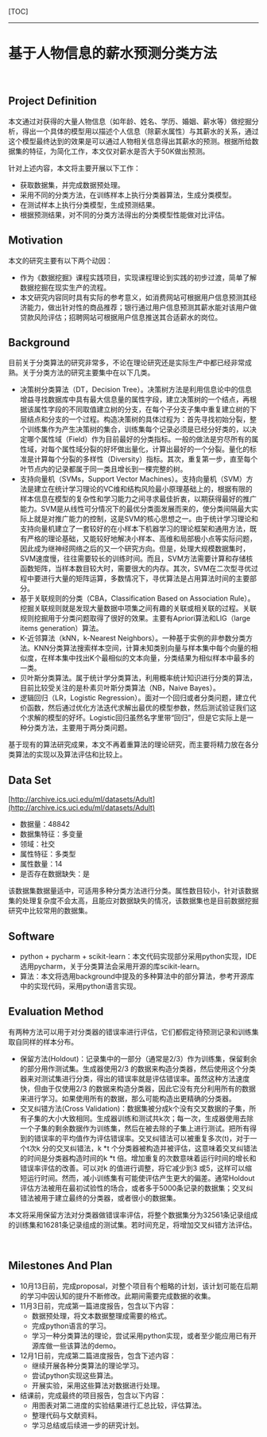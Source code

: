 [TOC]

---

# 基于人物信息的薪水预测分类方法

​    

## Project Definition

本文通过对获得的大量人物信息（如年龄、姓名、学历、婚姻、薪水等）做挖掘分析，得出一个具体的模型用以描述个人信息（除薪水属性）与其薪水的关系，通过这个模型最终达到的效果是可以通过人物相关信息得出其薪水的预测。根据所给数据集的特征，为简化工作，本文仅对薪水是否大于50K做出预测。

针对上述内容，本文将主要开展以下工作：

- 获取数据集，并完成数据预处理。
- 采用不同的分类方法，在训练样本上执行分类器算法，生成分类模型。
- 在测试样本上执行分类模型，生成预测结果。
- 根据预测结果，对不同的分类方法得出的分类模型性能做对比评估。


   


## Motivation

本文的研究主要有以下两个动因：

- 作为《数据挖掘》课程实践项目，实现课程理论到实践的初步过渡，简单了解数据挖掘在现实生产的流程。
- 本文研究内容同时具有实际的参考意义，如消费网站可根据用户信息预测其经济能力，做出针对性的商品推荐；银行通过用户信息预测其薪水能对该用户做贷款风险评估；招聘网站可根据用户信息推送其合适薪水的岗位。


  

## Background

目前关于分类算法的研究非常多，不论在理论研究还是实际生产中都已经非常成熟。关于分类方法的研究主要集中在以下几类。

- 决策树分类算法（DT，Decision Tree）。决策树方法是利用信息论中的信息增益寻找数据库中具有最大信息量的属性字段，建立决策树的一个结点，再根据该属性字段的不同取值建立树的分支，在每个子分支子集中重复建立树的下层结点和分支的一个过程。构造决策树的具体过程为：首先寻找初始分裂，整个训练集作为产生决策树的集合，训练集每个记录必须是已经分好类的，以决定哪个属性域（Field）作为目前最好的分类指标。一般的做法是穷尽所有的属性域，对每个属性域分裂的好坏做出量化，计算出最好的一个分裂。量化的标准是计算每个分裂的多样性（Diversity）指标。其次，重复第一步，直至每个叶节点内的记录都属于同一类且增长到一棵完整的树。
- 支持向量机（SVMs，Support Vector Machines）。支持向量机（SVM）方法是建立在统计学习理论的VC维和结构风险最小原理基础上的，根据有限的样本信息在模型的复杂性和学习能力之间寻求最佳折衷，以期获得最好的推广能力。SVM是从线性可分情况下的最优分类面发展而来的，使分类间隔最大实际上就是对推广能力的控制，这是SVM的核心思想之一。由于统计学习理论和支持向量机建立了一套较好的在小样本下机器学习的理论框架和通用方法，既有严格的理论基础，又能较好地解决小样本、高维和局部极小点等实际问题，因此成为继神经网络之后的又一个研究方向。但是，处理大规模数据集时，SVM速度慢，往往需要较长的训练时间。而且，SVM方法需要计算和存储核函数矩阵，当样本数目较大时，需要很大的内存。其次，SVM在二次型寻优过程中要进行大量的矩阵运算，多数情况下，寻优算法是占用算法时间的主要部分。
- 基于关联规则的分类（CBA，Classification Based on Association Rule）。挖掘关联规则就是发现大量数据中项集之间有趣的关联或相关联的过程。关联规则挖掘用于分类问题取得了很好的效果。主要有Apriori算法和LIG（large items generation）算法。
- K-近邻算法（kNN，k-Nearest Neighbors）。一种基于实例的非参数分类方法。KNN分类算法搜索样本空间，计算未知类别向量与样本集中每个向量的相似度，在样本集中找出K个最相似的文本向量，分类结果为相似样本中最多的一类。
- 贝叶斯分类算法。属于统计学分类算法，利用概率统计知识进行分类的算法，目前比较受关注的是朴素贝叶斯分类算法（NB，Naive Bayes）。
- 逻辑回归（LR，Logistic Regression）。面对一个回归或者分类问题，建立代价函数，然后通过优化方法迭代求解出最优的模型参数，然后测试验证我们这个求解的模型的好坏。Logistic回归虽然名字里带“回归”，但是它实际上是一种分类方法，主要用于两分类问题。


基于现有的算法研究成果，本文不再着重算法的理论研究，而主要将精力放在各分类算法的实现以及算法评估和比较上。

  

## Data Set

[http://archive.ics.uci.edu/ml/datasets/Adult](http://archive.ics.uci.edu/ml/datasets/Adult)

- 数据量：48842
- 数据集特征：多变量
- 领域：社交
- 属性特征：多类型
- 属性数量：14
- 是否存在数据缺失：是

该数据集数据量适中，可适用多种分类方法进行分类。属性数目较小，针对该数据集的处理复杂度不会太高，且能应对数据缺失的情况，该数据集也是目前数据挖掘研究中比较常用的数据集。

  

## Software

- python + pycharm + scikit-learn：本文代码实现部分采用python实现，IDE选用pycharm，关于分类算法会采用开源的库scikit-learn。
- 算法：本文将选用background中提及的多种算法中的部分算法，参考开源库中的实现代码，采用python语言实现。


  

## Evaluation Method

有两种方法可以用于对分类器的错误率进行评估，它们都假定待预测记录和训练集取自同样的样本分布。

- 保留方法(Holdout)：记录集中的一部分（通常是2/3）作为训练集，保留剩余的部分用作测试集。生成器使用2/3 的数据来构造分类器，然后使用这个分类器来对测试集进行分类，得出的错误率就是评估错误率。虽然这种方法速度快，但由于仅使用2/3 的数据来构造分类器，因此它没有充分利用所有的数据来进行学习。如果使用所有的数据，那么可能构造出更精确的分类器。
- 交叉纠错方法(Cross Validation)：数据集被分成k个没有交叉数据的子集，所有子集的大小大致相同。生成器训练和测试共k次；每一次，生成器使用去除一个子集的剩余数据作为训练集，然后在被去除的子集上进行测试。把所有得到的错误率的平均值作为评估错误率。交叉纠错法可以被重复多次(t)，对于一个t次k 分的交叉纠错法，k *t 个分类器被构造并被评估，这意味着交叉纠错法的时间是分类器构造时间的k *t 倍。增加重复的次数意味着运行时间的增长和错误率评估的改善。可以对k 的值进行调整，将它减少到3 或5，这样可以缩短运行时间。然而，减小训练集有可能使评估产生更大的偏差。通常Holdout评估方法被用在最初试验性的场合，或者多于5000条记录的数据集；交叉纠错法被用于建立最终的分类器，或者很小的数据集。


本文将采用保留方法对分类器做错误率评估，将整个数据集分为32561条记录组成的训练集和16281条记录组成的测试集。若时间充足，将增加交叉纠错方法评估。

​        


## Milestones And Plan

- 10月13日前，完成proposal，对整个项目有个粗略的计划，该计划可能在后期的学习中因认知的提升不断修改。此期间需要完成数据的收集。
- 11月3日前，完成第一篇进度报告，包含以下内容：
  - 数据预处理，将文本数据整理成需要的格式。
  - 完成python语言的学习。
  - 学习一种分类算法的理论，尝试采用python实现，或者至少能应用已有开源库做一些该算法的demo。
- 12月1日前，完成第二篇进度报告，包含下述内容：
  - 继续开展各种分类算法的理论学习。
  - 尝试python实现这些算法。
  - 开展实验，采用这些算法对数据进行处理。
- 结课前，完成最终的项目报告，包含以下内容：
  - 用图表对第二进度的实验结果进行汇总比较，评估算法。
  - 整理代码与文献资料。
  - 学习总结或后续进一步的研究计划。

